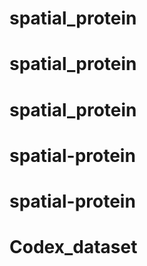 # spatial_protein
# spatial_protein
# spatial_protein
# spatial-protein
# spatial-protein
# Codex_dataset
